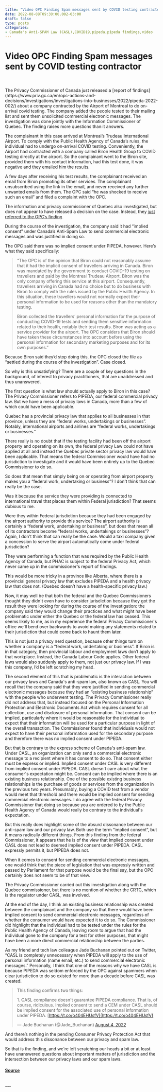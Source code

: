 ```yaml
---
title: "Video OPC Finding Spam messages sent by COVID testing contractor"
date: 2022-08-08T09:30:00.002-03:00
draft: false
type: posts
categories: 
- Canada's Anti-SPAM Law (CASL),COVID19,pipeda,pipeda findings,video
---
```

# Video OPC Finding Spam messages sent by COVID testing contractor

<br/>

<br/>
The Privacy Commissioner of Canada just released a [report of findings](https://www.priv.gc.ca/en/opc-actions-and-decisions/investigations/investigations-into-businesses/2022/pipeda-2022-002/) about a company contracted by the Airport of Montreal to do on-arrival covid testing. The company added the people tested to their mailing list and sent them unsolicited commercial electronic messages. The investigation was done jointly with the Information Commissioner of Quebec. The finding raises more questions than it answers.

The complainant in this case arrived at Montreal’s Trudeau International Airport. To comply with the Public Health Agency of Canada’s rules, the individual had to undergo on-arrival COVID testing. Conveniently, the Airport had contracted with a company called Biron Health Group to COVID testing directly at the airport. So the complainant went to the Biron site, provided them with his contact information, had this test done, it was negative and they emailed him the results.

A few days after receiving his test results, the complainant received an email from Biron promoting its other services. The complainant unsubscribed using the link in the email, and never received any further unwanted emails from them. The OPC said “he was shocked to receive such an email” and filed a complaint with the OPC.

The information and privacy commissioner of Quebec also investigated, but does not appear to have released a decision on the case. Instead, they [just referred to the OPC’s finding](https://www.cai.gouv.qc.ca/biron-groupe-sante-inc-cesse-lenvoi-de-courriels-promotionnels-aux-voyageurs-ayant-passe-un-test-de-depistage-de-la-covid-19/).

During the course of the investigation, the company said it had “implied consent” under Canada’s Anti-Spam Law to send commercial electronic messages and was justified in doing so.

The OPC said there was no implied consent under PIPEDA, however. Here’s what they said specifically:

> “The OPC is of the opinion that Biron could not reasonably assume that it had the implicit consent of travellers arriving in Canada. Biron was mandated by the government to conduct COVID-19 testing on travellers and paid by the Montreal Trudeau Airport. Biron was the only company offering this service at this airport. Consequently, travellers arriving in Canada had no choice but to do business with Biron to comply with the rules issued by the Public Health Agency. In this situation, these travellers would not normally expect their personal information to be used for reasons other than the mandatory testing.
> 
> Biron collected the travellers’ personal information for the purpose of conducting COVID-19 tests and sending them sensitive information related to their health, notably their test results. Biron was acting as a service provider for the airport. The OPC considers that Biron should have taken these circumstances into account before using the personal information for secondary marketing purposes and for its own purposes.”

Because Biron said they’d stop doing this, the OPC closed the file as “settled during the course of the investigation”. Case closed.

So why is this unsatisfying? There are a couple of key questions in the background, of interest to privacy practitioners, that are unaddressed and thus unanswered.

The first question is what law should actually apply to Biron in this case? The Privacy Commissioner refers to PIPEDA, our federal commercial privacy law. But we have a mess of privacy laws in Canada, more than a few of which could have been applicable.

Quebec has a provincial privacy law that applies to all businesses in that province, unless they are “federal works, undertakings or businesses”. Notably, international airports and airlines are “federal works, undertakings or businesses.”

There really is no doubt that if the testing facility had been off the airport property and operating on its own, the federal privacy Law could not have applied at all and instead the Quebec private sector privacy law would have been applicable. That means the federal Commissioner would have had no jurisdiction to investigate and it would have been entirely up to the Quebec Commissioner to do so.

So does that mean that simply being on or operating from airport property makes you a “federal work, undertaking or business”? I don't think that can really be the case.

Was it because the service they were providing is connected to international travel that places them within Federal jurisdiction? That seems dubious to me.

Were they within Federal jurisdiction because they had been engaged by the airport authority to provide this service? The airport authority is certainly a “federal work, undertaking or business”, but does that mean all of its contractors become “federal works, undertakings or businesses”? Again, I don't think that can really be the case. Would a taxi company given a concession to serve the airport automatically come under federal jurisdiction?

They were performing a function that was required by the Public Health Agency of Canada, but PHAC is subject to the federal Privacy Act, which never came up in the commissioner's report of findings.

This would be more tricky in a province like Alberta, where there is a provincial general privacy law that excludes PIPEDA and a health privacy law that does not. (Quebec doesn’t have a health-specific privacy law.)

Now, it may well be that both the federal and the Quebec Commissioners thought they didn't even have to consider jurisdiction because they got the result they were looking for during the course of the investigation: the company said they would change their practices and what might have been problematic under either the Quebec or the federal law has ceased. This seems likely to me, as in my experience the federal Privacy Commissioner's office we'll bend over backwards to avoid making any statements related to their jurisdiction that could come back to haunt them later.

This is not just a privacy nerd question, because other things turn on whether a company is a “federal work, undertaking or business”. If Biron is in that category, then provincial labour and employment laws don’t apply to that workplace. Instead, the Canada Labour Code applies. Other federal laws would also suddenly apply to them, not just our privacy law. If I was this company, I’d be left scratching my head.

The second element of this that is problematic is the interaction between our privacy laws and Canada's anti-spam law, also known as CASL. You will recall that the company said that they were justified in sending commercial electronic messages because they had an “existing business relationship” with the people who underwent testing. The Privacy Commissioner really did not address that, but instead focused on the Personal Information Protection and Electronic Documents Act which requires consent for all collection, use and disclosure of personal information. That consent can be implied, particularly where it would be reasonable for the individual to expect that their information will be used for a particular purpose in light of the overall transaction. The Commissioner found that individuals would not expect to have their personal information used for the secondary purpose and therefore there was no implied consent under PIPEDA.

But that is contrary to the express scheme of Canada's anti-spam law. Under CASL, an organization can only send a commercial electronic message to a recipient where it has consent to do so. That consent either must be express or implied. Implied consent under CASL is very different from implied consent under PIPEDA. CASL doesn't care about what the consumer's expectation might be. Consent can be implied where there is an existing business relationship. One of the possible existing business relationships is the purchase of goods or services from the organization in the previous two years. Presumably, buying a COVID test from a vendor would meet that threshold and there would be implied consent for sending commercial electronic messages. I do agree with the federal Privacy Commissioner that doing so because you are ordered to by the Public Health Agency of Canada would really be contrary to the individual's expectation.

But this really does highlight some of the absurd dissonance between our anti-spam law and our privacy law. Both use the term “implied consent”, but it means radically different things. From this finding from the federal Commissioner, it appears that he is of the view that implied consent under CASL does not lead to deemed implied consent under PIPEDA. CASL expressly permits it, but PIPEDA does not.

When it comes to consent for sending commercial electronic messages, one would think that the piece of legislation that was expressly written and passed by Parliament for that purpose would be the final say, but the OPC certainly does not seem to be of that view.

The Privacy Commissioner carried out this investigation along with the Quebec commissioner, but there is no mention of whether the CRTC, which is the regulator under CASL, was involved.

At the end of the day, I think an existing business relationship was created between the complainant and the company so that there would have been implied consent to send commercial electronic messages, regardless of whether the consumer would have expected it to do so. The Commissioner did highlight that the individual had to be tested under the rules for the Public Health Agency of Canada, leaving room to argue that had the individual gone to the company for a test for other purposes, that might have been a more direct commercial relationship between the parties.

As my friend and tech law colleague Jade Buchanan pointed out on Twitter, “CASL is completely unnecessary when PIPEDA will apply to the use of personal information (name email, etc.) to send commercial electronic messages.” Personally, I think that one of the reasons why we have CASL is because PIPEDA was seldom enforced by the OPC against spammers when clear jurisdiction to do so existed for more than a decade before CASL was created.

> This finding confirms two things:  
>   
> 1\. CASL compliance doesn't guarantee PIPEDA compliance. That is, of course, ridiculous. Implied consent to send a CEM under CASL should be implied consent for the associated use of personal information under PIPEDA. [https://t.co/o404EHUsfV](https://t.co/o404EHUsfV)
> 
> — Jade Buchanan (@Jade\_Buchanan) [August 4, 2022](https://twitter.com/Jade_Buchanan/status/1555233237844107264?ref_src=twsrc%5Etfw)

And there’s nothing in the pending Consumer Privacy Protection Act that would address this dissonance between our privacy and spam law.

So that is the finding, and we're left scratching our heads a bit or at least have unanswered questions about important matters of jurisdiction and the intersection between our privacy laws and our spam laws.

<!-- google\_ad\_client = "pub-2534906746401214"; //728x15, created 12/29/07 google\_ad\_slot = "1518476471"; google\_ad\_width = 728; google\_ad\_height = 15; //-->

#### [Source](http://blog.privacylawyer.ca/feeds/6156142414092507170/comments/default)

<br/>
---

